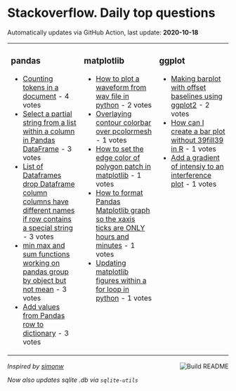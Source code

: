 # Stackoverflow. Daily top questions 

Automatically updates via GitHub Action, last update: **<!-- date starts -->2020-10-18<!-- date ends -->**


<table><tr><td valign="top" width="33%">

### pandas
<!-- pandas starts -->
* [Counting tokens in a document](https://stackoverflow.com/questions/64408817/counting-tokens-in-a-document) - 4 votes
* [Select a partial string from a list within a column in Pandas DataFrame](https://stackoverflow.com/questions/64408879/select-a-partial-string-from-a-list-within-a-column-in-pandas-dataframe) - 3 votes
* [List of Dataframes drop Dataframe column columns have different names if row contains a special string](https://stackoverflow.com/questions/64411371/list-of-dataframes-drop-dataframe-column-columns-have-different-names-if-row) - 3 votes
* [min max and sum functions working on pandas group by object but not mean](https://stackoverflow.com/questions/64411352/min-max-and-sum-functions-working-on-pandas-group-by-object-but-not-mean) - 3 votes
* [Add values from Pandas row to dictionary](https://stackoverflow.com/questions/64408484/add-values-from-pandas-row-to-dictionary) - 3 votes
<!-- pandas ends -->
</td><td valign="top" width="34%">


### matplotlib
<!-- matplotlib starts -->
* [How to plot a waveform from wav file in python](https://stackoverflow.com/questions/64410196/how-to-plot-a-waveform-from-wav-file-in-python) - 2 votes
* [Overlaying contour colorbar over pcolormesh](https://stackoverflow.com/questions/64418357/overlaying-contour-colorbar-over-pcolormesh) - 1 votes
* [How to set the edge color of polygon patch in matplotlib](https://stackoverflow.com/questions/64417566/how-to-set-the-edge-color-of-polygon-patch-in-matplotlib) - 1 votes
* [How to format Pandas  Matplotlib graph so the xaxis ticks are ONLY hours and minutes](https://stackoverflow.com/questions/64412233/how-to-format-pandas-matplotlib-graph-so-the-x-axis-ticks-are-only-hours-and-m) - 1 votes
* [Updating matplotlib figures within a for loop in python](https://stackoverflow.com/questions/64409326/updating-matplotlib-figures-within-a-for-loop-in-python) - 1 votes
<!-- matplotlib ends -->
</td><td valign="top" width="34%">


### ggplot
<!-- ggplot2 starts -->
* [Making barplot with offset baselines using ggplot2](https://stackoverflow.com/questions/64419096/making-barplot-with-offset-baselines-using-ggplot2) - 2 votes
* [How can I create a bar plot without 39fill39 in R](https://stackoverflow.com/questions/64417000/how-can-i-create-a-bar-plot-without-fill-in-r) - 1 votes
* [Add a gradient of intensiy to an interference plot](https://stackoverflow.com/questions/64411121/add-a-gradient-of-intensiy-to-an-interference-plot) - 1 votes
<!-- ggplot2 ends -->
</td></tr></table>

<a href="https://github.com/hp0404/hp0404/actions"><img src="https://github.com/hp0404/hp0404/workflows/Build%20README/badge.svg" align="right" alt="Build README"></a> <p>*Inspired by  [simonw](https://github.com/simonw/simonw)*</p> <p> *Now also updates sqlite .db via `sqlite-utils`* </p>
